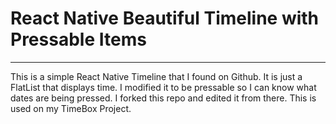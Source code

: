 # React Native Beautiful Timeline with Pressable Items
---
This is a simple React Native Timeline that I found on Github. It is just a FlatList that displays time. I modified it to be pressable so I can know what dates are being pressed. I forked this repo and edited it from there. This is used on my TimeBox Project. 